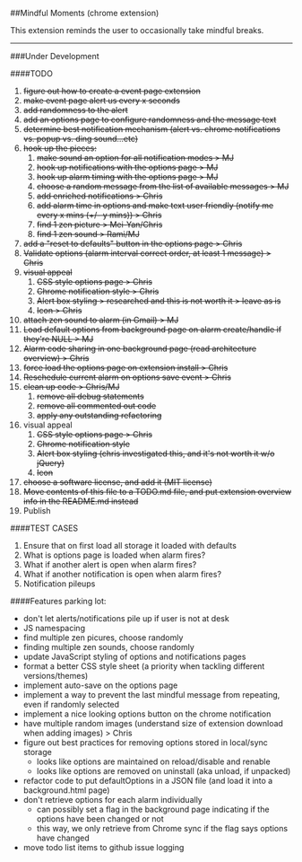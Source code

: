 ##Mindful Moments (chrome extension)

This extension reminds the user to occasionally take mindful breaks.

---

###Under Development 

####TODO
1. ~~figure out how to create a event page extension~~
2. ~~make event page alert us every x seconds~~
3. ~~add randomness to the alert~~
4. ~~add an options page to configure randomness and the message text~~
5. ~~determine best notification mechanism (alert vs. chrome notifications vs. popup vs. ding sound...etc)~~
6. ~~hook up the pieces:~~
    1. ~~make sound an option for all notification modes > MJ~~
    2. ~~hook up notifications with the options page > MJ~~
    3. ~~hook up alarm timing with the options page > MJ~~
    4. ~~choose a random message from the list of available messages > MJ~~
    5. ~~add enriched notifications > Chris~~
    6. ~~add alarm time in options and make text user friendly (notify me every x mins (+/- y mins)) > Chris~~
    7. ~~find 1 zen picture > Mei-Yan/Chris~~
    8. ~~find 1 zen sound > Rami/MJ~~
7. ~~add a "reset to defaults" button in the options page > Chris~~
8. ~~Validate options (alarm interval correct order, at least 1 message) > Chris~~
11. ~~visual appeal~~
    1. ~~CSS style options page > Chris~~
    2. ~~Chrome notification style > Chris~~
    3. ~~Alert box styling > researched and this is not worth it > leave as is~~
    4. ~~Icon > Chris~~ 
21. ~~attach zen sound to alarm (in Gmail) > MJ~~
8. ~~Load default options from background page on alarm create/handle if they're NULL > MJ~~
3. ~~Alarm code sharing in one background page (read architecture overview) > Chris~~
3. ~~force load the options page on extension install > Chris~~
8. ~~Reschedule current alarm on options save event > Chris~~
10. ~~clean up code > Chris/MJ~~
    1. ~~remove all debug statements~~
    2. ~~remove all commented out code~~
    4. ~~apply any outstanding refactoring~~
11. visual appeal
    1. ~~CSS style options page > Chris~~
    2. ~~Chrome notification style~~
    3. ~~Alert box styling (chris investigated this, and it's not worth it w/o jQuery)~~
    4. ~~Icon~~
12. ~~choose a software license, and add it (MIT license)~~
13. ~~Move contents of this file to a TODO.md file, and put extension overview info in the README.md instead~~
100. Publish

####TEST CASES
1. Ensure that on first load all storage it loaded with defaults
2. What is options page is loaded when alarm fires?
3. What if another alert is open when alarm fires?
4. What if another notification is open when alarm fires?
5. Notification pileups

####Features parking lot:
- don't let alerts/notifications pile up if user is not at desk
- JS namespacing
- find multiple zen picures, choose randomly
- finding multiple zen sounds, choose randomly
- update JavaScript styling of options and notifications pages
- format a better CSS style sheet (a priority when tackling different versions/themes)
- implement auto-save on the options page
- implement a way to prevent the last mindful message from repeating, even if randomly selected
- implement a nice looking options button on the chrome notification
- have multiple random images (understand size of extension download when adding images) > Chris
- figure out best practices for removing options stored in local/sync storage
    - looks like options are maintained on reload/disable and renable
    - looks like options are removed on uninstall (aka unload, if unpacked)
- refactor code to put defaultOptions in a JSON file (and load it into a background.html page)
- don't retrieve options for each alarm individually
    - can possibly set a flag in the background page indicating if the options have been changed or not
    - this way, we only retrieve from Chrome sync if the flag says options have changed
- move todo list items to github issue logging